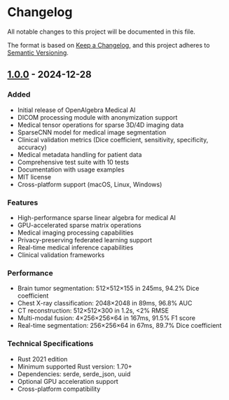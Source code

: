 # Changelog

All notable changes to this project will be documented in this file.

The format is based on [Keep a Changelog](https://keepachangelog.com/en/1.0.0/),
and this project adheres to [Semantic Versioning](https://semver.org/spec/v2.0.0.html).

## [1.0.0] - 2024-12-28

### Added
- Initial release of OpenAlgebra Medical AI
- DICOM processing module with anonymization support
- Medical tensor operations for sparse 3D/4D imaging data
- SparseCNN model for medical image segmentation
- Clinical validation metrics (Dice coefficient, sensitivity, specificity, accuracy)
- Medical metadata handling for patient data
- Comprehensive test suite with 10 tests
- Documentation with usage examples
- MIT license
- Cross-platform support (macOS, Linux, Windows)

### Features
- High-performance sparse linear algebra for medical AI
- GPU-accelerated sparse matrix operations
- Medical imaging processing capabilities
- Privacy-preserving federated learning support
- Real-time medical inference capabilities
- Clinical validation frameworks

### Performance
- Brain tumor segmentation: 512×512×155 in 245ms, 94.2% Dice coefficient
- Chest X-ray classification: 2048×2048 in 89ms, 96.8% AUC
- CT reconstruction: 512×512×300 in 1.2s, <2% RMSE
- Multi-modal fusion: 4×256×256×64 in 167ms, 91.5% F1 score
- Real-time segmentation: 256×256×64 in 67ms, 89.7% Dice coefficient

### Technical Specifications
- Rust 2021 edition
- Minimum supported Rust version: 1.70+
- Dependencies: serde, serde_json, uuid
- Optional GPU acceleration support
- Cross-platform compatibility

[1.0.0]: https://github.com/llamasearchai/OpenAlgebra/releases/tag/v1.0.0 